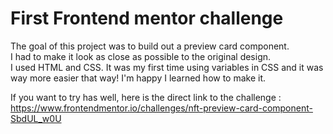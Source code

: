 <h1> First Frontend mentor challenge</h1>
<p> The goal of this project was to build out a preview card component. <br/>
 I had to make it look as close as possible to the original design.<br/>
I used HTML and CSS. It was my first time using variables in CSS and it was way more easier that way! I'm happy I learned how to make it.</p>


If you want to try has well, here is the direct link to the challenge : https://www.frontendmentor.io/challenges/nft-preview-card-component-SbdUL_w0U
